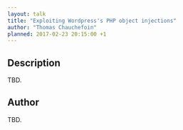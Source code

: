 ```yaml
---
layout: talk
title: "Exploiting Wordpress's PHP object injections"
author: "Thomas Chauchefoin"
planned: 2017-02-23 20:15:00 +1
---
```


## Description

TBD.

## Author

TBD.
